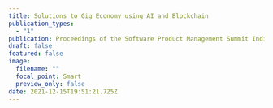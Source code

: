 ```yaml
---
title: Solutions to Gig Economy using AI and Blockchain
publication_types:
  - "1"
publication: Proceedings of the Software Product Management Summit India 2021
draft: false
featured: false
image:
  filename: ""
  focal_point: Smart
  preview_only: false
date: 2021-12-15T19:51:21.725Z
---
```

